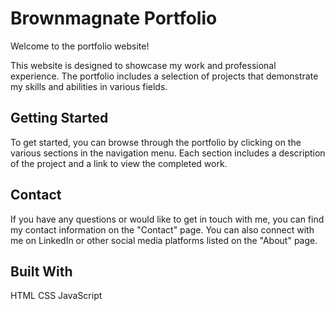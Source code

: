 
# Brownmagnate Portfolio

Welcome to the portfolio website!

This website is designed to showcase my work and professional experience. The portfolio includes a selection of projects that demonstrate my skills and abilities in various fields.

## Getting Started
To get started, you can browse through the portfolio by clicking on the various sections in the navigation menu. Each section includes a description of the project and a link to view the completed work.

## Contact
If you have any questions or would like to get in touch with me, you can find my contact information on the "Contact" page. You can also connect with me on LinkedIn or other social media platforms listed on the "About" page.
## Built With
HTML
CSS
JavaScript